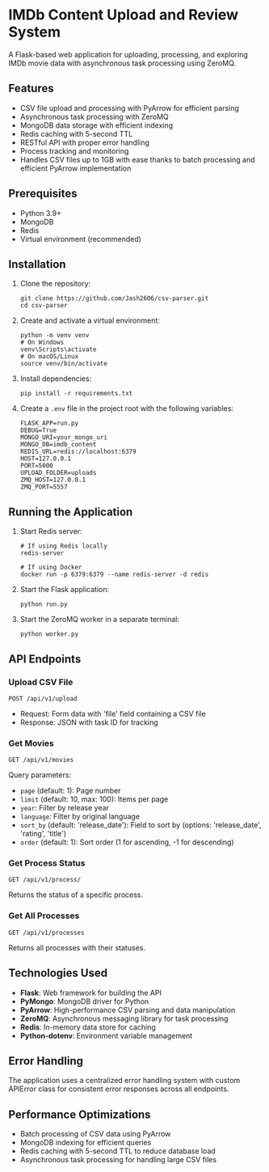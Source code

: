 # IMDb Content Upload and Review System

A Flask-based web application for uploading, processing, and exploring IMDb movie data with asynchronous task processing using ZeroMQ.

## Features

- CSV file upload and processing with PyArrow for efficient parsing
- Asynchronous task processing with ZeroMQ
- MongoDB data storage with efficient indexing
- Redis caching with 5-second TTL
- RESTful API with proper error handling
- Process tracking and monitoring
- Handles CSV files up to 1GB with ease thanks to batch processing and efficient PyArrow implementation

## Prerequisites

- Python 3.9+
- MongoDB
- Redis
- Virtual environment (recommended)

## Installation

1. Clone the repository:
   ```
   git clone https://github.com/Jash2606/csv-parser.git
   cd csv-parser
   ```

2. Create and activate a virtual environment:
   ```
   python -m venv venv
   # On Windows
   venv\Scripts\activate
   # On macOS/Linux
   source venv/bin/activate
   ```

3. Install dependencies:
   ```
   pip install -r requirements.txt
   ```

4. Create a `.env` file in the project root with the following variables:
   ```
   FLASK_APP=run.py
   DEBUG=True
   MONGO_URI=your_mongo_uri
   MONGO_DB=imdb_content
   REDIS_URL=redis://localhost:6379
   HOST=127.0.0.1
   PORT=5000
   UPLOAD_FOLDER=uploads
   ZMQ_HOST=127.0.0.1
   ZMQ_PORT=5557
   ```

## Running the Application

1. Start Redis server:
   ```
   # If using Redis locally
   redis-server
   
   # If using Docker
   docker run -p 6379:6379 --name redis-server -d redis
   ```

2. Start the Flask application:
   ```
   python run.py
   ```

3. Start the ZeroMQ worker in a separate terminal:
   ```
   python worker.py
   ```

## API Endpoints

### Upload CSV File
```
POST /api/v1/upload
```
- Request: Form data with 'file' field containing a CSV file
- Response: JSON with task ID for tracking

### Get Movies
```
GET /api/v1/movies
```
Query parameters:
- `page` (default: 1): Page number
- `limit` (default: 10, max: 100): Items per page
- `year`: Filter by release year
- `language`: Filter by original language
- `sort_by` (default: 'release_date'): Field to sort by (options: 'release_date', 'rating', 'title')
- `order` (default: 1): Sort order (1 for ascending, -1 for descending)

### Get Process Status
```
GET /api/v1/process/
```
Returns the status of a specific process.

### Get All Processes
```
GET /api/v1/processes
```
Returns all processes with their statuses.

## Technologies Used

- **Flask**: Web framework for building the API
- **PyMongo**: MongoDB driver for Python
- **PyArrow**: High-performance CSV parsing and data manipulation
- **ZeroMQ**: Asynchronous messaging library for task processing
- **Redis**: In-memory data store for caching
- **Python-dotenv**: Environment variable management

## Error Handling

The application uses a centralized error handling system with custom APIError class for consistent error responses across all endpoints.

## Performance Optimizations

- Batch processing of CSV data using PyArrow
- MongoDB indexing for efficient queries
- Redis caching with 5-second TTL to reduce database load
- Asynchronous task processing for handling large CSV files

